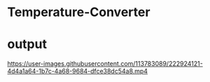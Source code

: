 # Temperature-Converter
# output


https://user-images.githubusercontent.com/113783089/222924121-4d4a1a64-1b7c-4a68-9684-dfce38dc54a8.mp4

